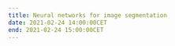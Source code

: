 ```yaml
---
title: Neural networks for image segmentation
date: 2021-02-24 14:00:00CET
end: 2021-02-24 15:00:00CET
---
```

